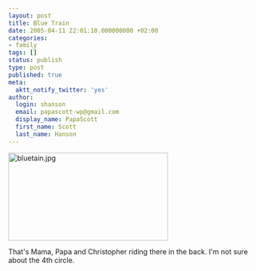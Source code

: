 ```yaml
---
layout: post
title: Blue Train
date: 2005-04-11 22:01:10.000000000 +02:00
categories:
- family
tags: []
status: publish
type: post
published: true
meta:
  aktt_notify_twitter: 'yes'
author:
  login: shanson
  email: papascott-wp@gmail.com
  display_name: PapaScott
  first_name: Scott
  last_name: Hanson
---
```

<p><img alt="bluetain.jpg" src="https://www.papascott.de/wordpress/wp-content/uploads/2005/04/bluetain.jpg" width="320" height="176" /></p>
<p>That's Mama, Papa and Christopher riding there in the back. I'm not sure about the 4th circle.</p>
